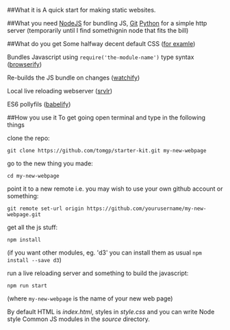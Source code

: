 ##What it is
A quick start for making static websites. 

##What you need
[NodeJS](https://nodejs.org/) for bundling JS, [Git](https://help.github.com/articles/set-up-git/)
[Python](https://www.python.org) for a simple http server (temporarily until I find somethignin node that fits the bill)

##What do you get
Some halfway decent default CSS ([for examle](http://www.toffeemilkshake.co.uk/starter-kit/))

Bundles Javascript using `require('the-module-name')` type syntax ([browserify](http://browserify.org/))

Re-builds the JS bundle on changes ([watchify](https://www.npmjs.com/package/watchify))

Local live reloading webserver ([srvlr](https://github.com/kavanagh/srvlr))

ES6 pollyfils ([babelify](https://github.com/babel/babelify))

##How you use it
To get going open terminal and type in the following things

clone the repo:

`git clone https://github.com/tomgp/starter-kit.git my-new-webpage`

go to the new thing you made:

`cd my-new-webpage`

point it to a new remote i.e. you may wish to use your own github account or something:

`git remote set-url origin https://github.com/yourusername/my-new-webpage.git`

get all the js stuff:

`npm install`

(if you want other modules, eg. 'd3' you can install them as usual `npm install --save d3`)

run a live reloading server and something to build the javascript:

`npm run start`

(where `my-new-webpage` is the name of your new web page)

By default HTML is _index.html_, styles in _style.css_ and you can write Node style Common JS modules in the _source_ directory.



